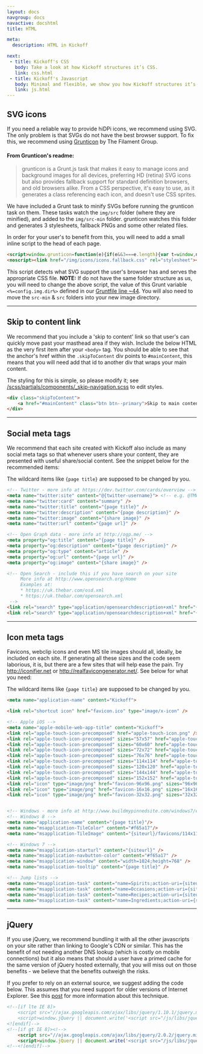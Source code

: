 ```yaml
---
layout: docs
navgroup: docs
navactive: docshtml
title: HTML

meta:
  description: HTML in Kickoff

next:
 - title: Kickoff's CSS
   body: Take a look at how Kickoff structures it’s CSS.
   link: css.html
 - title: Kickoff's Javascript
   body: Minimal and flexible, we show you how Kickoff structures it’s JS.
   link: js.html
---
```

<a name="svg"></a>

## SVG icons
If you need a reliable way to provide hiDPi icons, we recommend using SVG. The only problem is that SVGs do not have the best browser support. To fix this, we recommend using [Grunticon](https://github.com/filamentgroup/grunticon) by The Filament Group.

#### From Grunticon's readme:
> grunticon is a Grunt.js task that makes it easy to manage icons and background images for all devices, preferring HD (retina) SVG icons but also provides fallback support for standard definition browsers, and old browsers alike. From a CSS perspective, it's easy to use, as it generates a class referencing each icon, and doesn't use CSS sprites.

We have included a Grunt task to minify SVGs before running the grunticon task on them. These tasks watch the `img/src` folder (where they are minified), and added to the `img/src-min` folder. grunticon watches this folder and generates 3 stylesheets, fallback PNGs and some other related files.

In order for your user's to benefit from this, you will need to add a small inline script to the head of each page.

```html
<script>window.grunticon=function(e){if(e&&3===e.length){var t=window,n=!(!t.document.createElementNS||!t.document.createElementNS("http://www.w3.org/2000/svg","svg").createSVGRect||!document.implementation.hasFeature("http://www.w3.org/TR/SVG11/feature#Image","1.1")||window.opera&&-1===navigator.userAgent.indexOf("Chrome")),o=function(o){var a=t.document.createElement("link"),r=t.document.getElementsByTagName("script")[0];a.rel="stylesheet",a.href=e[o&&n?0:o?1:2],a.media="only x",r.parentNode.insertBefore(a,r),setTimeout(function(){a.media="all"})},a=new t.Image;a.onerror=function(){o(!1)},a.onload=function(){o(1===a.width&&1===a.height)},a.src="data:image/gif;base64,R0lGODlhAQABAIAAAAAAAP///ywAAAAAAQABAAACAUwAOw=="}};grunticon(["/img/icons/icons.data.svg.css", "/img/icons/icons.data.png.css", "/img/icons/icons.fallback.css"]);</script>
<noscript><link href="/img/icons/icons.fallback.css" rel="stylesheet"></noscript>
```

This script detects what SVG support the user's browser has and serves the appropriate CSS file. **NOTE:** If do not have the same folder structure as us, you will need to change the above script, the value of this Grunt variable `<%=config.img.dir%>` defined in our [Gruntfile line ~44](https://github.com/tmwagency/kickoff/blob/master/Gruntfile.js#L44). You will also need to move the `src-min` & `src` folders into your new image directory.

<hr class="sectionSplitter">
<a name="skip"></a>

## Skip to content link
We recommend that you include a 'skip to content' link so that user's can quickly move past your masthead area if they wish. Include the below HTML as the very first item after your `<body>` tag. You should be able to see that the anchor's href within the `.skipToContent` div points to `#mainContent`, this means that you will need add that id to another div that wraps your main content.

The styling for this is simple, so please modify it; see [/scss/partials/components/_skip-navigation.scss](https://github.com/tmwagency/kickoff/blob/master/scss/partials/components/_skip-navigation.scss) to edit styles.

```html
<div class="skipToContent">
	<a href="#mainContent" class="btn btn--primary">Skip to main content</a>
</div>
```

<hr class="sectionSplitter">
<a name="socialmeta"></a>

## Social meta tags
We recommend that each site created with Kickoff also include as many social meta tags so that whenever users share your content, they are presented with useful share/social content. See the snippet below for the recommended items:

The wildcard items like `{page title}` are supposed to be changed by you.

```html
<!-- Twitter - more info at https://dev.twitter.com/cards/overview -->
<meta name="twitter:site" content="@{twitter-username}"> <!-- e.g. @TMWKickoff -->
<meta name="twitter:card" content="summary" />
<meta name="twitter:title" content="{page title}" />
<meta name="twitter:description" content="{page description}" />
<meta name="twitter:image" content="{share image}" />
<meta name="twitter:url" content="{page url}" />

<!-- Open Graph data - more info at http://ogp.me/ -->
<meta property="og:title" content="{page title}" />
<meta property="og:description" content="{page description}" />
<meta property="og:type" content="article" />
<meta property="og:url" content="{page url}" />
<meta property="og:image" content="{share image}" />

<!-- Open Search - include this if you have search on your site
     More info at http://www.opensearch.org/Home
     Examples at:
     * https://uk.thebar.com/osd.xml
     * https://uk.thebar.com/opensearch.xml
 -->
<link rel="search" type="application/opensearchdescription+xml" href="{siteurl}/osd.xml" title="{page title}">
<link rel="search" type="application/opensearchdescription+xml" href="{siteurl}/opensearch.xml" title="{page title}">
```


<hr class="sectionSplitter">
<a name="iconmeta"></a>

## Icon meta tags
Favicons, webclip icons and even MS tile images should all, ideally, be included on each site. If generating all these sizes and the code seem laborious, it is, but there are a few sites that will help ease the pain. Try http://iconifier.net or http://realfavicongenerator.net/. See below for what you need:

The wildcard items like `{page title}` are supposed to be changed by you.

```html
<meta name="application-name" content="Kickoff">

<link rel="shortcut icon" href="favicon.ico" type="image/x-icon" />

<!-- Apple iOS -->
<meta name="apple-mobile-web-app-title" content="Kickoff">
<link rel="apple-touch-icon-precomposed" href="apple-touch-icon.png" />
<link rel="apple-touch-icon-precomposed" sizes="57x57" href="apple-touch-icon-57x57.png" />
<link rel="apple-touch-icon-precomposed" sizes="60x60" href="apple-touch-icon-60x60.png" />
<link rel="apple-touch-icon-precomposed" sizes="72x72" href="apple-touch-icon-72x72.png" />
<link rel="apple-touch-icon-precomposed" sizes="76x76" href="apple-touch-icon-76x76.png" />
<link rel="apple-touch-icon-precomposed" sizes="114x114" href="apple-touch-icon-114x114.png" />
<link rel="apple-touch-icon-precomposed" sizes="120x120" href="apple-touch-icon-120x120.png" />
<link rel="apple-touch-icon-precomposed" sizes="144x144" href="apple-touch-icon-144x144.png" />
<link rel="apple-touch-icon-precomposed" sizes="152x152" href="apple-touch-icon-152x152.png" />
<link rel="icon" type="image/png" href="favicon-96x96.png" sizes="96x96">
<link rel="icon" type="image/png" href="favicon-16x16.png" sizes="16x16">
<link rel="icon" type="image/png" href="favicon-32x32.png" sizes="32x32">


<!-- Windows - more info at http://www.buildmypinnedsite.com/windows7/en -->
<!-- Windows 8 -->
<meta name="application-name" content="{page title}"/>
<meta name="msapplication-TileColor" content="#f65a17"/>
<meta name="msapplication-TileImage" content="{siteurl}/favicons/114x114.png"/>

<!-- Windows 7 -->
<meta name="msapplication-starturl" content="{siteurl}" />
<meta name="msapplication-navbutton-color" content="#f65a17" />
<meta name="msapplication-window" content="width=1024;height=768" />
<meta name="msapplication-tooltip" content="{page title}" />

<!-- Jump lists -->
<meta name="msapplication-task" content="name=Spirits;action-uri={siteurl}spirits;icon-uri=favicon.ico" />
<meta name="msapplication-task" content="name=Occasions;action-uri={siteurl}occasions;icon-uri=favicon.ico" />
<meta name="msapplication-task" content="name=Recipes;action-uri={siteurl}recipes;icon-uri=favicon.ico" />
<meta name="msapplication-task" content="name=Ingredients;action-uri={siteurl}ingredients;icon-uri=favicon.ico" />
```


<hr class="sectionSplitter">
<a name="jquery"></a>

## jQuery
If you use jQuery, we recommend bundling it with all the other javascripts on your site rather than linking to Google's CDN or similar. This has the benefit of not needing another DNS lookup (which is costly on mobile connections) but it also means that should a user have a primed cache for the same version of jQuery hosted externally, that you will miss out on those benefits - we believe that the benefits outweigh the risks.

If you prefer to rely on an external source, we suggest adding the code below. This assumes that you need support for older versions of Internet Explorer. See this [post](http://martineau.tv/2013/06/two-versions-of-jquery/) for more information about this technique.

```html
<!--[if lte IE 8]>
	<script src="//ajax.googleapis.com/ajax/libs/jquery/1.10.1/jquery.min.js"></script>
	<script>window.jQuery || document.write('<script src="/js/libs/jquery.min.js"><\/script>')</script>
<![endif]-->
<!--[if gt IE 8]><!-->
	<script src="//ajax.googleapis.com/ajax/libs/jquery/2.0.2/jquery.min.js"></script>
	<script>window.jQuery || document.write('<script src="/js/libs/jquery.2.min.js"><\/script>')</script>
<!--<![endif]-->
```



